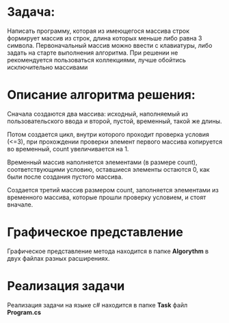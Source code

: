 # Задача:
Написать программу, которая из имеющегося массива строк формирует массив из строк, длина которых меньше либо равна 3 символа. Первоначальный массив можно ввести с клавиатуры, либо задать на старте выполнения алгоритма. При решении не рекомендуется пользоваться коллекциями, лучше обойтись исключительно массивами

# Описание алгоритма решения:

Сначала создаются два массива: исходный, наполняемый из пользовательского ввода и второй, пустой, временный, такой же длины. 

Потом создается цикл, внутри которого проходит проверка условия (<=3), при прохождении проверки элемент первого массива копируется во временный, count увеличивается на 1. 

Временный массив наполняется элементами (в размере count), соответствующими условию, оставшиеся элементы остаются 0, как были после создания пустого массива.

Создается третий массив размером count, заполняется элементами из временного массива, которые прошли проверку условием, и стоят вначале.

# Графическое представление

Графическое представление метода находится в папке **Algorythm** в двух файлах разных расширениях.

# Реализация задачи

Реализация задачи на языке c# находится в папке **Task** файл **Program.cs**
